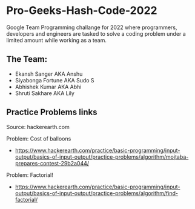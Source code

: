 # Pro-Geeks-Hash-Code-2022

Google Team Programming challange for 2022 where programmers, developers and engineers are tasked 
to solve a coding problem under a limited amount while working as a team.

## The Team:
- Ekansh Sanger AKA Anshu
- Siyabonga Fortune AKA Sudo S
- Abhishek Kumar AKA Abhi
- Shruti Sakhare AKA Lily

## Practice Problems links
Source: hackerearth.com

Problem: Cost of balloons
- https://www.hackerearth.com/practice/basic-programming/input-output/basics-of-input-output/practice-problems/algorithm/mojtaba-prepares-contest-29b2a044/

Problem: Factorial!
- https://www.hackerearth.com/practice/basic-programming/input-output/basics-of-input-output/practice-problems/algorithm/find-factorial/
